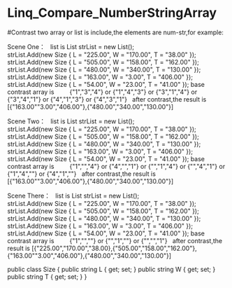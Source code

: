 # Linq_Compare_NumberStringArray
#Contrast two array or list is include,the elements are num-str,for example:

Scene One：
    list is 
          List<Size> strList = new List<Size>();      
          strList.Add(new Size { L = "225.00", W = "170.00", T = "38.00" });
          strList.Add(new Size { L = "505.00", W = "158.00", T = "162.00" });
          strList.Add(new Size { L = "480.00", W = "340.00", T = "130.00" });
          strList.Add(new Size { L = "163.00", W = "3.00", T = "406.00" });
          strList.Add(new Size { L = "54.00", W = "23.00", T = "41.00" });
    base contrast array is
          {"1","3","4"} or {"1","4","3"} or {"3","1","4"} or {"3","4","1"} or {"4","1","3"} or {"4","3","1"}
    after contrast,the result is
    [{"163.00""3.00","406.00"},{"480.00","340.00","130.00"}]
    
Scene Two：
    list is 
          List<Size> strList = new List<Size>();      
          strList.Add(new Size { L = "225.00", W = "170.00", T = "38.00" });
          strList.Add(new Size { L = "505.00", W = "158.00", T = "162.00" });
          strList.Add(new Size { L = "480.00", W = "340.00", T = "130.00" });
          strList.Add(new Size { L = "163.00", W = "3.00", T = "406.00" });
          strList.Add(new Size { L = "54.00", W = "23.00", T = "41.00" });
    base contrast array is
          {"1","","4"} or  {"4","","1"} or  {"","1","4"} or  {"","4","1"} or  {"1","4",""} or  {"4","1",""}
    after contrast,the result is
    [{"163.00""3.00","406.00"},{"480.00","340.00","130.00"}]
  
Scene There：
    list is 
          List<Size> strList = new List<Size>();      
          strList.Add(new Size { L = "225.00", W = "170.00", T = "38.00" });
          strList.Add(new Size { L = "505.00", W = "158.00", T = "162.00" });
          strList.Add(new Size { L = "480.00", W = "340.00", T = "130.00" });
          strList.Add(new Size { L = "163.00", W = "3.00", T = "406.00" });
          strList.Add(new Size { L = "54.00", W = "23.00", T = "41.00" });
    base contrast array is
          {"1","",""} or  {"","1",""} or  {"","","1"} 
    after contrast,the result is
    [{"225.00","170.00","38.00},{"505.00","158.00","162.00"},{"163.00""3.00","406.00"},{"480.00","340.00","130.00"}]

public class Size
{
  public string L { get; set; }
  public string W { get; set; }
  public string T { get; set; }
}

